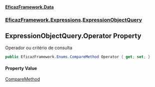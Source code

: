 #### [EficazFramework.Data](EficazFrameworkData.md 'EficazFramework Data')
### [EficazFramework.Expressions](EficazFrameworkData.md#EficazFramework.Expressions 'EficazFramework.Expressions').[ExpressionObjectQuery](EficazFramework.Expressions/ExpressionObjectQuery.md 'EficazFramework.Expressions.ExpressionObjectQuery')

## ExpressionObjectQuery.Operator Property

Operador ou critério de consulta

```csharp
public EficazFramework.Enums.CompareMethod Operator { get; set; }
```

#### Property Value
[CompareMethod](EficazFramework.Enums/CompareMethod.md 'EficazFramework.Enums.CompareMethod')